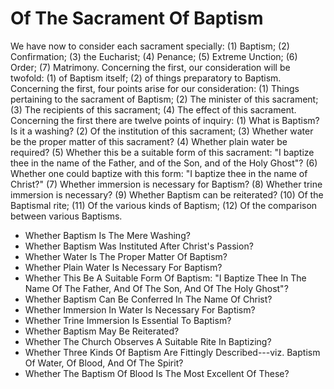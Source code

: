# Of The Sacrament Of Baptism

We have now to consider each sacrament specially: (1) Baptism; (2) Confirmation; (3) the Eucharist; (4) Penance; (5) Extreme Unction; (6) Order; (7) Matrimony.  Concerning the first, our consideration will be twofold: (1) of Baptism itself; (2) of things preparatory to Baptism.  Concerning the first, four points arise for our consideration: (1) Things pertaining to the sacrament of Baptism; (2) The minister of this sacrament; (3) The recipients of this sacrament; (4) The effect of this sacrament.  Concerning the first there are twelve points of inquiry:
(1) What is Baptism? Is it a washing?
(2) Of the institution of this sacrament;
(3) Whether water be the proper matter of this sacrament?
(4) Whether plain water be required?
(5) Whether this be a suitable form of this sacrament: "I baptize thee in the name of the Father, and of the Son, and of the Holy Ghost"?
(6) Whether one could baptize with this form: "I baptize thee in the name of Christ?"
(7) Whether immersion is necessary for Baptism?
(8) Whether trine immersion is necessary?
(9) Whether Baptism can be reiterated?
(10) Of the Baptismal rite;
(11) Of the various kinds of Baptism;
(12) Of the comparison between various Baptisms.

* Whether Baptism Is The Mere Washing?
* Whether Baptism Was Instituted After Christ's Passion?
* Whether Water Is The Proper Matter Of Baptism?
* Whether Plain Water Is Necessary For Baptism?
* Whether This Be A Suitable Form Of Baptism: "I Baptize Thee In The Name Of The Father, And Of The Son, And Of The Holy Ghost"?
* Whether Baptism Can Be Conferred In The Name Of Christ?
* Whether Immersion In Water Is Necessary For Baptism?
* Whether Trine Immersion Is Essential To Baptism?
* Whether Baptism May Be Reiterated?
* Whether The Church Observes A Suitable Rite In Baptizing?
* Whether Three Kinds Of Baptism Are Fittingly Described---viz. Baptism Of Water, Of Blood, And Of The Spirit?
* Whether The Baptism Of Blood Is The Most Excellent Of These?